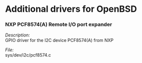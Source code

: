 # Additional drivers for OpenBSD

### NXP PCF8574(A) Remote I/O port expander

*Description:*  
GPIO driver for the I2C device PCF8574(A) from NXP


*File:*  
sys/dev/i2c/pcf8574.c
